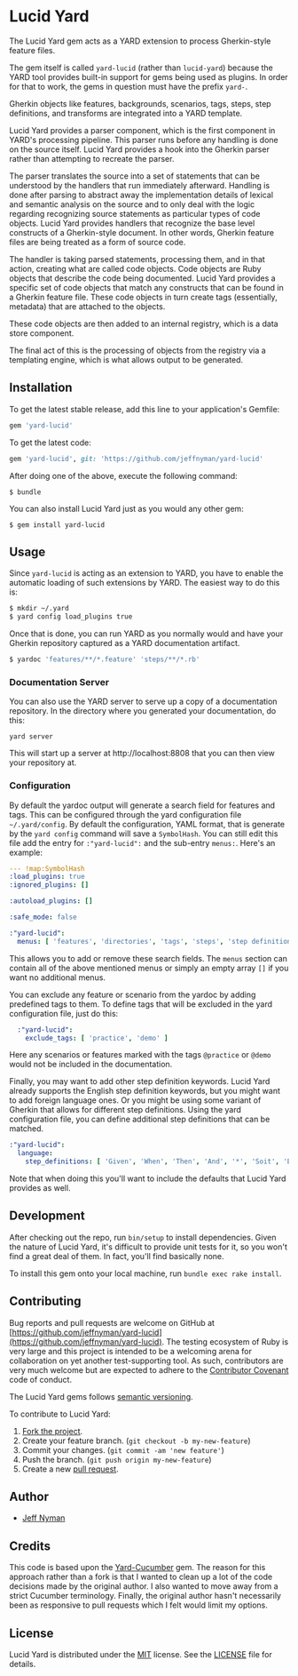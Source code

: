 # Lucid Yard

The Lucid Yard gem acts as a YARD extension to process Gherkin-style feature files.

The gem itself is called `yard-lucid` (rather than `lucid-yard`) because the YARD tool provides built-in support for gems being used as plugins. In order for that to work, the gems in question must have the prefix `yard-`.

Gherkin objects like features, backgrounds, scenarios, tags, steps, step definitions, and transforms are integrated into a YARD template.

Lucid Yard provides a parser component, which is the first component in YARD's processing pipeline. This parser runs before any handling is done on the source itself. Lucid Yard provides a hook into the Gherkin parser rather than attempting to recreate the parser.

The parser translates the source into a set of statements that can be understood by the handlers that run immediately afterward. Handling is done after parsing to abstract away the implementation details of lexical and semantic analysis on the source and to only deal with the logic regarding recognizing source statements as particular types of code objects. Lucid Yard provides handlers that recognize the base level constructs of a Gherkin-style document. In other words, Gherkin feature files are being treated as a form of source code.

The handler is taking parsed statements, processing them, and in that action, creating what are called code objects. Code objects are Ruby objects that describe the code being documented. Lucid Yard provides a specific set of code objects that match any constructs that can be found in a Gherkin feature file. These code objects in turn create tags (essentially, metadata) that are attached to the objects.

These code objects are then added to an internal registry, which is a data store component.

The final act of this is the processing of objects from the registry via a templating engine, which is what allows output to be generated.

## Installation

To get the latest stable release, add this line to your application's Gemfile:

```ruby
gem 'yard-lucid'
```

To get the latest code:

```ruby
gem 'yard-lucid', git: 'https://github.com/jeffnyman/yard-lucid'
```

After doing one of the above, execute the following command:

    $ bundle

You can also install Lucid Yard just as you would any other gem:

    $ gem install yard-lucid

## Usage

Since `yard-lucid` is acting as an extension to YARD, you have to enable the automatic loading of such extensions by YARD. The easiest way to do this is:

```bash
$ mkdir ~/.yard
$ yard config load_plugins true
```

Once that is done, you can run YARD as you normally would and have your Gherkin repository captured as a YARD documentation artifact.

```bash
$ yardoc 'features/**/*.feature' 'steps/**/*.rb'
```

### Documentation Server

You can also use the YARD server to serve up a copy of a documentation repository. In the directory where you generated your documentation, do this:

```
yard server
```

This will start up a server at http://localhost:8808 that you can then view your repository at.

### Configuration

By default the yardoc output will generate a search field for features and tags. This can be configured through the yard configuration file `~/.yard/config`. By default the configuration, YAML format, that is generate by the `yard config` command will save a `SymbolHash`. You can still edit this file add the entry for `:"yard-lucid":` and the sub-entry `menus:`. Here's an example:

```yaml
--- !map:SymbolHash
:load_plugins: true
:ignored_plugins: []

:autoload_plugins: []

:safe_mode: false

:"yard-lucid":
  menus: [ 'features', 'directories', 'tags', 'steps', 'step definitions' ]
```

This allows you to add or remove these search fields. The `menus` section can contain all of the above mentioned menus or simply an empty array `[]` if you want no additional menus.

You can exclude any feature or scenario from the yardoc by adding predefined tags to them. To define tags that will be excluded in the yard configuration file, just do this:

```yaml
  :"yard-lucid":
    exclude_tags: [ 'practice', 'demo' ]
```

Here any scenarios or features marked with the tags `@practice` or `@demo` would not be included in the documentation.

Finally, you may want to add other step definition keywords. Lucid Yard already supports the English step definition keywords, but you might want to add foreign language ones. Or you might be using some variant of Gherkin that allows for different step definitions. Using the yard configuration file, you can define additional step definitions that can be matched.

```yaml
:"yard-lucid":
  language:
    step_definitions: [ 'Given', 'When', 'Then', 'And', '*', 'Soit', 'Etantdonné', 'Lorsque', 'Lorsqu', 'Alors', 'Et' ]
```

Note that when doing this you'll want to include the defaults that Lucid Yard provides as well.

## Development

After checking out the repo, run `bin/setup` to install dependencies. Given the nature of Lucid Yard, it's difficult to provide unit tests for it, so you won't find a great deal of them. In fact, you'll find basically none.

To install this gem onto your local machine, run `bundle exec rake install`.

## Contributing

Bug reports and pull requests are welcome on GitHub at [https://github.com/jeffnyman/yard-lucid](https://github.com/jeffnyman/yard-lucid). The testing ecosystem of Ruby is very large and this project is intended to be a welcoming arena for collaboration on yet another test-supporting tool. As such, contributors are very much welcome but are expected to adhere to the [Contributor Covenant](http://contributor-covenant.org) code of conduct.

The Lucid Yard gems follows [semantic versioning](http://semver.org).

To contribute to Lucid Yard:

1. [Fork the project](http://gun.io/blog/how-to-github-fork-branch-and-pull-request/).
2. Create your feature branch. (`git checkout -b my-new-feature`)
3. Commit your changes. (`git commit -am 'new feature'`)
4. Push the branch. (`git push origin my-new-feature`)
5. Create a new [pull request](https://help.github.com/articles/using-pull-requests).

## Author

* [Jeff Nyman](http://testerstories.com)

## Credits

This code is based upon the [Yard-Cucumber](https://github.com/burtlo/yard-cucumber) gem. The reason for this approach rather than a fork is that I wanted to clean up a lot of the code decisions made by the original author. I also wanted to move away from a strict Cucumber terminology. Finally, the original author hasn't necessarily been as responsive to pull requests which I felt would limit my options.

## License

Lucid Yard is distributed under the [MIT](http://www.opensource.org/licenses/MIT) license.
See the [LICENSE](https://github.com/jeffnyman/yard-lucid/blob/master/LICENSE.md) file for details.
